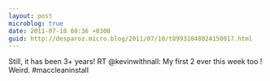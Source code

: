 ```yaml
---
layout: post
microblog: true
date: 2011-07-10 08:36 +0300
guid: http://desparoz.micro.blog/2011/07/10/t89931048024150017.html
---
```

Still, it has been 3+ years! RT @kevinwithnall: My first 2 ever this week too ! Weird.  #maccleaninstall
